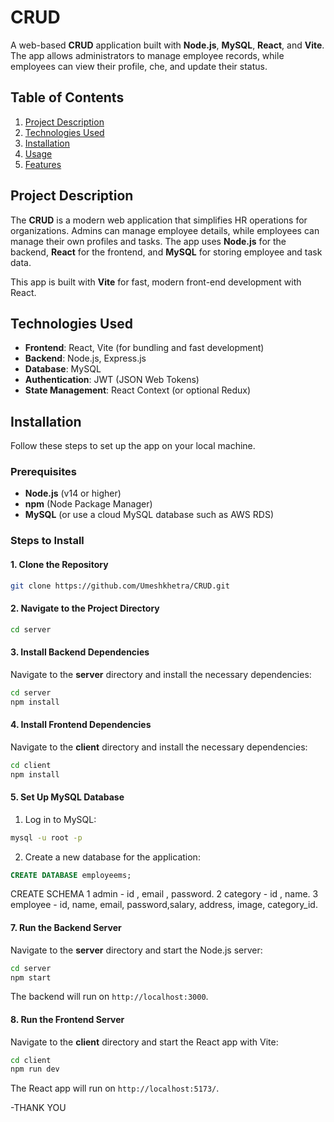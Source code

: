 

# CRUD

A web-based **CRUD** application built with **Node.js**, **MySQL**, **React**, and **Vite**. The app allows administrators to manage employee records, while employees can view their profile, che, and update their status.

## Table of Contents

1. [Project Description](#project-description)
2. [Technologies Used](#technologies-used)
3. [Installation](#installation)
4. [Usage](#usage)
5. [Features](#features)


## Project Description

The **CRUD** is a modern web application that simplifies HR operations for organizations. Admins can manage employee details, while employees can manage their own profiles and tasks. The app uses **Node.js** for the backend, **React** for the frontend, and **MySQL** for storing employee and task data.

This app is built with **Vite** for fast, modern front-end development with React.

## Technologies Used

- **Frontend**: React, Vite (for bundling and fast development)
- **Backend**: Node.js, Express.js
- **Database**: MySQL
- **Authentication**: JWT (JSON Web Tokens)
- **State Management**: React Context (or optional Redux)


## Installation

Follow these steps to set up the app on your local machine.

### Prerequisites

- **Node.js** (v14 or higher)
- **npm** (Node Package Manager)
- **MySQL** (or use a cloud MySQL database such as AWS RDS)

### Steps to Install

#### 1. Clone the Repository

```bash
git clone https://github.com/Umeshkhetra/CRUD.git
```

#### 2. Navigate to the Project Directory

```bash
cd server
```

#### 3. Install Backend Dependencies

Navigate to the **server** directory and install the necessary dependencies:

```bash
cd server
npm install
```

#### 4. Install Frontend Dependencies

Navigate to the **client** directory and install the necessary dependencies:

```bash
cd client
npm install
```

#### 5. Set Up MySQL Database

1. Log in to MySQL:

```bash
mysql -u root -p
```

2. Create a new database for the application:

```sql
CREATE DATABASE employeems;
```
CREATE SCHEMA 
1 admin - id , email , password.
2 category - id , name.
3 employee - id, name, email, password,salary, address, image, category_id.


#### 7. Run the Backend Server

Navigate to the **server** directory and start the Node.js server:

```bash
cd server
npm start
```

The backend will run on `http://localhost:3000`.

#### 8. Run the Frontend Server

Navigate to the **client** directory and start the React app with Vite:

```bash
cd client
npm run dev
```

The React app will run on `http://localhost:5173/`.

-THANK YOU

